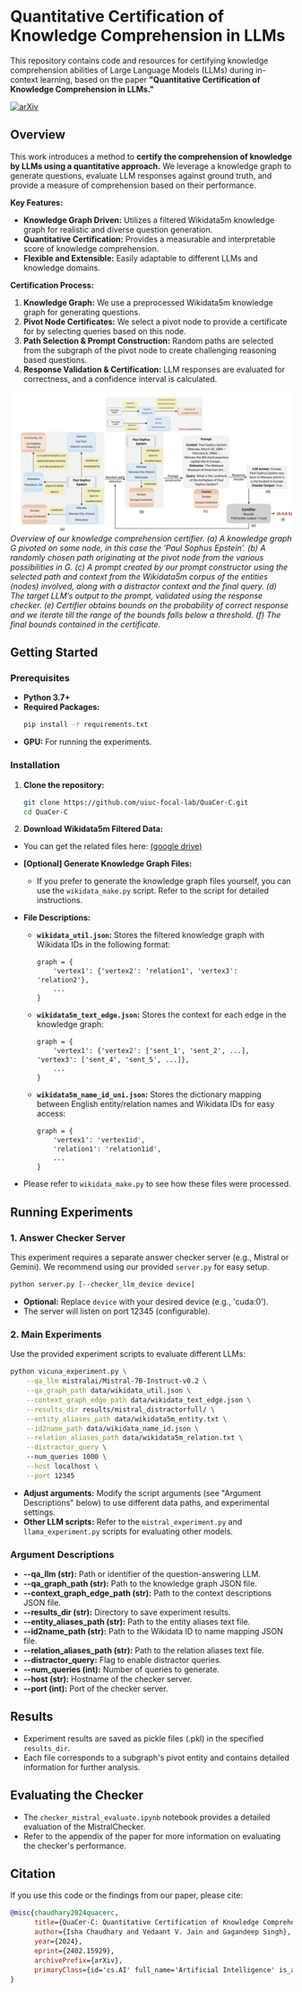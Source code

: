# Quantitative Certification of Knowledge Comprehension in LLMs

This repository contains code and resources for certifying knowledge comprehension abilities of Large Language Models (LLMs) during in-context learning, based on the paper **"Quantitative Certification of Knowledge Comprehension in LLMs."**

[![arXiv](https://img.shields.io/badge/arXiv-2402.15929-b31b1b.svg)](https://arxiv.org/abs/2402.15929)

## Overview

This work introduces a method to **certify the comprehension of knowledge by LLMs using a quantitative approach.**  We leverage a knowledge graph to generate questions, evaluate LLM responses against ground truth, and provide a measure of comprehension based on their performance.

**Key Features:**

- **Knowledge Graph Driven:** Utilizes a filtered Wikidata5m knowledge graph for realistic and diverse question generation.
- **Quantitative Certification:** Provides a measurable and interpretable score of knowledge comprehension.
- **Flexible and Extensible:** Easily adaptable to different LLMs and knowledge domains.

**Certification Process:**

1. **Knowledge Graph:** We use a preprocessed Wikidata5m knowledge graph for generating questions.
2. **Pivot Node Certificates:** We select a pivot node to provide a certificate for by selecting queries based on this node.
3. **Path Selection & Prompt Construction:** Random paths are selected from the subgraph of the pivot node to create challenging reasoning based questions.
4. **Response Validation & Certification:** LLM responses are evaluated for correctness, and a confidence interval is calculated.

![Certification Process](image.png)
*Overview of our knowledge comprehension certifier. (a) A knowledge graph G pivoted on
some node, in this case the ’Paul Sophus Epstein’. (b) A randomly chosen path originating at the
pivot node from the various possibilities in G. (c) A prompt created by our prompt constructor using
the selected path and context from the Wikidata5m corpus of the entities (nodes) involved, along
with a distractor context and the final query. (d) The target LLM’s output to the prompt, validated
using the response checker. (e) Certifier obtains bounds on the probability of correct response and
we iterate till the range of the bounds falls below a threshold. (f) The final bounds contained in the
certificate.*

## Getting Started

### Prerequisites


- **Python 3.7+**
- **Required Packages:**
  ```bash
  pip install -r requirements.txt
  ```
- **GPU:** For running the experiments.

### Installation

1. **Clone the repository:**
   ```bash
   git clone https://github.com/uiuc-focal-lab/QuaCer-C.git
   cd QuaCer-C
   ```

2. **Download Wikidata5m Filtered Data:**
- You can get the related files here: [(google drive)](https://drive.google.com/drive/folders/1q3ELIwexfTiW1mVSJTlQez_6Gvp5Pd9X?usp=sharing)

- **[Optional] Generate Knowledge Graph Files:** 
    - If you prefer to generate the knowledge graph files yourself, you can use the `wikidata_make.py` script. Refer to the script for detailed instructions.
- **File Descriptions:**
    - **`wikidata_util.json`:** Stores the filtered knowledge graph with Wikidata IDs in the following format:
        ```
        graph = {
            'vertex1': {'vertex2': 'relation1', 'vertex3': 'relation2'},
            ...
        }
        ```
    - **`wikidata5m_text_edge.json`:** Stores the context for each edge in the knowledge graph:
        ```
        graph = {
            'vertex1': {'vertex2': ['sent_1', 'sent_2', ...], 'vertex3': ['sent_4', 'sent_5', ...]},
            ...
        }
        ```
    - **`wikidata5m_name_id_uni.json`:** Stores the dictionary mapping between English entity/relation names and Wikidata IDs for easy access:
        ```
        graph = {
            'vertex1': 'vertex1id', 
            'relation1': 'relation1id',
            ...
        }
        ```
- Please refer to `wikidata_make.py` to see how these files were processed.

## Running Experiments

### 1. Answer Checker Server

This experiment requires a separate answer checker server (e.g., Mistral or Gemini). We recommend using our provided `server.py` for easy setup.

   ```bash
   python server.py [--checker_llm_device device] 
   ```

   - **Optional:** Replace `device` with your desired device (e.g., 'cuda:0').
   - The server will listen on port 12345 (configurable). 

### 2. Main Experiments

Use the provided experiment scripts to evaluate different LLMs:

   ```bash
   python vicuna_experiment.py \
       --qa_llm mistralai/Mistral-7B-Instruct-v0.2 \
       --qa_graph_path data/wikidata_util.json \
       --context_graph_edge_path data/wikidata_text_edge.json \
       --results_dir results/mistral_distractorfull/ \
       --entity_aliases_path data/wikidata5m_entity.txt \
       --id2name_path data/wikidata_name_id.json \
       --relation_aliases_path data/wikidata5m_relation.txt \
       --distractor_query \ 
       --num_queries 1000 \
       --host localhost \
       --port 12345
   ```
   
   - **Adjust arguments:** Modify the script arguments (see "Argument Descriptions" below) to use different data paths, and experimental settings.
   - **Other LLM scripts:**  Refer to the `mistral_experiment.py` and `llama_experiment.py` scripts for evaluating other models.

### Argument Descriptions

- **--qa_llm (str):**  Path or identifier of the question-answering LLM.
- **--qa_graph_path (str):** Path to the knowledge graph JSON file.
- **--context_graph_edge_path (str):**  Path to the context descriptions JSON file.
- **--results_dir (str):**  Directory to save experiment results.
- **--entity_aliases_path (str):** Path to the entity aliases text file.
- **--id2name_path (str):** Path to the Wikidata ID to name mapping JSON file.
- **--relation_aliases_path (str):** Path to the relation aliases text file.
- **--distractor_query:** Flag to enable distractor queries.
- **--num_queries (int):** Number of queries to generate.
- **--host (str):** Hostname of the checker server.
- **--port (int):** Port of the checker server.

## Results

- Experiment results are saved as pickle files (.pkl) in the specified `results_dir`. 
- Each file corresponds to a subgraph's pivot entity and contains detailed information for further analysis.

## Evaluating the Checker

- The `checker_mistral_evaluate.ipynb` notebook provides a detailed evaluation of the MistralChecker.
- Refer to the appendix of the paper for more information on evaluating the checker's performance.

## Citation

If you use this code or the findings from our paper, please cite:

```bibtex
@misc{chaudhary2024quacerc,
      title={QuaCer-C: Quantitative Certification of Knowledge Comprehension in LLMs}, 
      author={Isha Chaudhary and Vedaant V. Jain and Gagandeep Singh},
      year={2024},
      eprint={2402.15929},
      archivePrefix={arXiv},
      primaryClass={id='cs.AI' full_name='Artificial Intelligence' is_active=True alt_name=None in_archive='cs' is_general=False description='Covers all areas of AI except Vision, Robotics, Machine Learning, Multiagent Systems, and Computation and Language (Natural Language Processing), which have separate subject areas. In particular, includes Expert Systems, Theorem Proving (although this may overlap with Logic in Computer Science), Knowledge Representation, Planning, and Uncertainty in AI. Roughly includes material in ACM Subject Classes I.2.0, I.2.1, I.2.3, I.2.4, I.2.8, and I.2.11.'}
}
``` 
